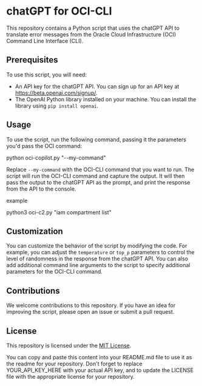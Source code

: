 # chatGPT for OCI-CLI

This repository contains a Python script that uses the chatGPT API to translate error messages from the Oracle Cloud Infrastructure (OCI) Command Line Interface (CLI).

## Prerequisites

To use this script, you will need:

- An API key for the chatGPT API. You can sign up for an API key at https://beta.openai.com/signup/.
- The OpenAI Python library installed on your machine. You can install the library using `pip install openai`.

## Usage

To use the script, run the following command, passing it the parameters you'd pass the OCI command:


python oci-copilot.py "--my-command"



Replace `--my-command` with the OCI-CLI command that you want to run. The script will run the OCI-CLI command and capture the output. It will then pass the output to the chatGPT API as the prompt, and print the response from the API to the console.

example 

python3 oci-c2.py "iam compartment list"


## Customization

You can customize the behavior of the script by modifying the code. For example, you can adjust the `temperature` or `top_p` parameters to control the level of randomness in the response from the chatGPT API. You can also add additional command line arguments to the script to specify additional parameters for the OCI-CLI command.

## Contributions

We welcome contributions to this repository. If you have an idea for improving the script, please open an issue or submit a pull request.

## License

This repository is licensed under the [MIT License](LICENSE).


You can copy and paste this content into your README.md file to use it as the readme for your repository. Don't forget to replace YOUR_API_KEY_HERE with your actual API key, and to update the LICENSE file with the appropriate license for your repository.